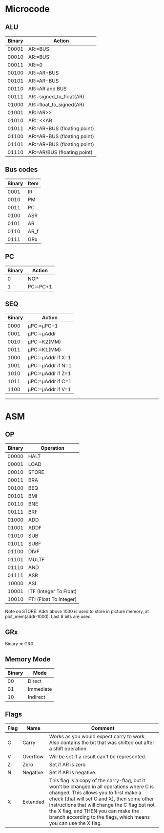 # Microcode

## ALU

Binary | Action
------ | ---------------------------
00001  | AR:=BUS
00010  | AR:=BUS'
00011  | AR:=0
00100  | AR:=AR+BUS
00101  | AR:=AR-BUS
00110  | AR:=AR and BUS
00111  | AR:=signed_to_float(AR)
01000  | AR:=float_to_signed(AR)
01001  | AR:=AR>>
01010  | AR:=<<AR
01011  | AR:=AR+BUS (floating point)
01100  | AR:=AR-BUS (floating point)
01101  | AR:=AR*BUS (floating point)
01110  | AR:=AR/BUS (floating point)

## Bus codes

Binary | Item
------ | ------------
0001   | IR
0010   | PM
0011   | PC
0100   | ASR
0101   | AR
0110   | AR_f
0111   | GRx

## PC

Binary | Action
------ | --------
0      | NOP
1      | PC:=PC+1

## SEQ

Binary | Action
------ | -----------------
0000   | μPC:=μPC+1
0001   | μPC:=μAddr
0010   | μPC:=K2(MM)
0011   | μPC:=K1(MM)
1000   | μPC:=μAddr if X=1
1001   | μPC:=μAddr if N=1
1010   | μPC:=μAddr if Z=1
1011   | μPC:=μAddr if C=1
1100   | μPC:=μAddr if V=1

--------------------------------------------------------------------------------

# ASM

## OP

Binary | Operation
------ | ---------
00000  | HALT
00001  | LOAD
00010  | STORE
00011  | BRA
00100  | BEQ
00101  | BMI
00110  | BNE
00111  | BRF
01000  | ADD
01001  | ADDF
01010  | SUB
01011  | SUBF
01100  | DIVF
01101  | MULTF
01110  | AND
01111  | ASR
10000  | ASL
10001  | ITF (Integer To Float)
10010  | FTI (Float To Integer)

Note on STORE: Addr above 1000 is used to store in picture memory, at pict_mem(addr-1000). Last 8 bits are used.

## GRx

Binary => GR#

## Memory Mode

Binary | Mode
------ | ---------
00     | Direct
01     | Immediate
10     | Indirect

## Flags

Flag | Name     | Comment
---- | -------- | ---------------------------------------------------------------------------------------------------------------------------------------------------------------------------------------------------------------------------------------------------------------------------------------------------------------------------------------------
C    | Carry    | Works as you would expect carry to work. Also contains the bit that was shifted out after a shift operation.
V    | Overflow | Will be set if a result can't be represented.
Z    | Zero     | Set if AR is zero.
N    | Negative | Set if AR is negative.
X    | Extended | This flag is a copy of the carry-flag, but it won't be changed in all operations where C is changed. This allows you to first make a check (that will set C and X), then some other instructions that will change the C flag but not the X flag, and THEN you can make the branch according to the flags, which means you can use the X flag.
